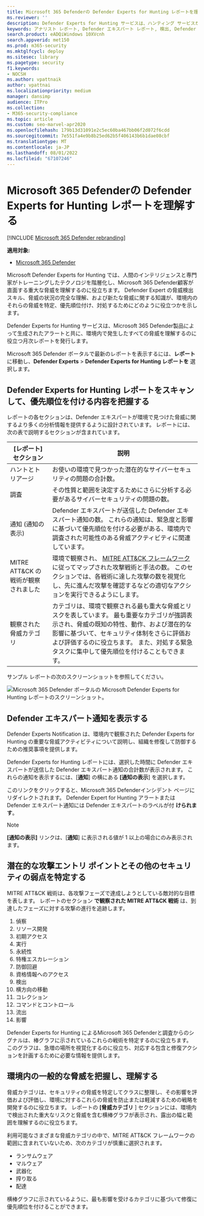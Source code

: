 ```yaml
---
title: Microsoft 365 Defenderの Defender Experts for Hunting レポートを理解する
ms.reviewer: ''
description: Defender Experts for Hunting サービスは、ハンティング サービスが環境内で発生したすべての脅威を理解するのに役立つ月次レポートを発行します。
keywords: アナリスト レポート, Defender エキスパート レポート, 検出, Defender エキスパート通知, ハンティング, 通知, 脅威カテゴリ, ハンティング レポート
search.product: eADQiWindows 10XVcnh
search.appverid: met150
ms.prod: m365-security
ms.mktglfcycl: deploy
ms.sitesec: library
ms.pagetype: security
f1.keywords:
- NOCSH
ms.author: vpattnaik
author: vpattnai
ms.localizationpriority: medium
manager: dansimp
audience: ITPro
ms.collection:
- M365-security-compliance
ms.topic: article
ms.custom: seo-marvel-apr2020
ms.openlocfilehash: 179b13d31091e2c5ec60ba467bb06f2d072f6cdd
ms.sourcegitcommit: 7e551fa4e9b8b25ed62b5f406143b6b1dae08cbf
ms.translationtype: MT
ms.contentlocale: ja-JP
ms.lasthandoff: 08/01/2022
ms.locfileid: "67107246"
---
```

# <a name="understand-the-defender-experts-for-hunting-report-in-microsoft-365-defender"></a>Microsoft 365 Defenderの Defender Experts for Hunting レポートを理解する

[!INCLUDE [Microsoft 365 Defender rebranding](../../includes/microsoft-defender.md)]

**適用対象:**

- [Microsoft 365 Defender](https://go.microsoft.com/fwlink/?linkid=2118804)

Microsoft Defender Experts for Hunting では、人間のインテリジェンスと専門家がトレーニングしたテクノロジを階層化し、Microsoft 365 Defender顧客が直面する重大な脅威を理解するのに役立ちます。 Defender Expert の脅威検出スキル、脅威の状況の完全な理解、および新たな脅威に関する知識が、環境内のそれらの脅威を特定、優先順位付け、対処するためにどのように役立つかを示します。 

Defender Experts for Hunting サービスは、Microsoft 365 Defender製品によって生成されたアラートと共に、環境内で発生したすべての脅威を理解するのに役立つ月次レポートを発行します。

Microsoft 365 Defender ポータルで最新のレポートを表示するには、**レポート** に移動し、**Defender Experts** > **Defender Experts for Hunting レポートを** 選択します。

## <a name="scan-the-defender-experts-for-hunting-report-to-know-what-to-prioritize"></a>Defender Experts for Hunting レポートをスキャンして、優先順位を付ける内容を把握する

レポートの各セクションは、Defender エキスパートが環境で見つけた脅威に関するより多くの分析情報を提供するように設計されています。 レポートには、次の表で説明するセクションが含まれています。

| [レポート] セクション | 説明 |
|--|--|
| ハントとトリアージ | お使いの環境で見つかった潜在的なサイバーセキュリティの問題の合計数。 |
| 調査 | その性質と範囲を決定するためにさらに分析する必要があるサイバーセキュリティの問題の数。 |
| 通知 (通知の表示) | Defender エキスパートが送信した Defender エキスパート通知の数。 これらの通知は、緊急度と影響に基づいて優先順位を付ける必要がある、環境内で調査された可能性のある脅威アクティビティに関連しています。 |
| MITRE ATT&CK の戦術が観察されました | 環境で観察され、 [MITRE ATT&CK フレームワーク](https://attack.mitre.org/)に従ってマップされた攻撃戦術と手法の数。 このセクションでは、各戦術に達した攻撃の数を視覚化し、先に進んだ攻撃を確認するなどの適切なアクションを実行できるようにします。 |
| 観察された脅威カテゴリ | カテゴリは、環境で観察される最も重大な脅威とリスクを表しています。 最も重要なカテゴリが強調表示され、脅威の既知の特性、動作、および潜在的な影響に基づいて、セキュリティ体制をさらに評価および評価するのに役立ちます。 また、対処する緊急タスクに集中して優先順位を付けることもできます。 |

サンプル レポートの次のスクリーンショットを参照してください。

![Microsoft 365 Defender ポータルの Microsoft Defender Experts for Hunting レポートのスクリーンショット。](../../media/mte/defenderexperts/defender-experts-report.png)

## <a name="view-defender-experts-notifications"></a>Defender エキスパート通知を表示する

Defender Experts Notification は、環境内で観察された Defender Experts for Hunting の重要な脅威アクティビティについて説明し、組織を修復して防御するための推奨事項を提供します。

Defender Experts for Hunting レポートには、選択した時間に Defender エキスパートが送信した Defender エキスパート通知の合計数が表示されます。 これらの通知を表示するには、[**通知**] の横にある **[通知の表示**] を選択します。

このリンクをクリックすると、Microsoft 365 Defenderインシデント ページにリダイレクトされます。 Defender Expert for Hunting アラートまたは Defender エキスパート通知には Defender エキスパートのラベルが付 **けられます**。

> [!NOTE]
> **[通知の表示]** リンクは、[**通知**] に表示される値が 1 以上の場合にのみ表示されます。

## <a name="identify-potential-attack-entry-points-and-other-security-weak-spots"></a>潜在的な攻撃エントリ ポイントとその他のセキュリティの弱点を特定する

MITRE ATT&CK 戦術は、各攻撃フェーズで達成しようとしている敵対的な目標を表します。 レポートのセクション **で観察された MITRE ATT&CK 戦術** は、到達したフェーズに対する攻撃の進行を追跡します。

1.  偵察
2.  リソース開発
3.  初期アクセス
4.  実行
3.  永続性
4.  特権エスカレーション
5.  防御回避
6.  資格情報へのアクセス
7.  検出
8.  横方向の移動
9.  コレクション
10. コマンドとコントロール
11. 流出
12. 影響

Defender Experts for Hunting によるMicrosoft 365 Defenderと調査からのシグナルは、棒グラフに示されているこれらの戦術を特定するのに役立ちます。 このグラフは、急増の場所を視覚化するのに役立ち、対応する包含と修復アクションを計画するために必要な情報を提供します。

## <a name="know-and-understand-the-prevalent-threats-in-your-environment"></a>環境内の一般的な脅威を把握し、理解する

脅威カテゴリは、セキュリティの脅威を特定してクラスに整理し、その影響を評価および評価し、環境に対するこれらの脅威を防止または軽減するための戦略を開発するのに役立ちます。 レポートの **[脅威カテゴリ** ] セクションには、環境内で検出された重大なリスクと脅威を含む横棒グラフが表示され、露出の幅と範囲を理解するのに役立ちます。

利用可能なさまざまな脅威カテゴリの中で、MITRE ATT&CK フレームワークの範囲に含まれていないため、次のカテゴリが慎重に選択されます。

- ランサムウェア
- マルウェア
- 武器化
- 搾り取る
- 配達

横棒グラフに示されているように、最も影響を受けるカテゴリに基づいて修復に優先順位を付けることができます。

